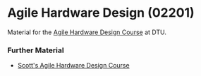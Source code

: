 # Agile Hardware Design (02201)

Material for the [Agile Hardware Design Course](https://kurser.dtu.dk/course/02201) at DTU.

### Further Material

 * [Scott's Agile Hardware Design Course](https://classes.soe.ucsc.edu/cse228a/Winter24/)